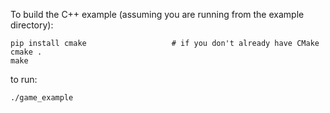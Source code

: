 To build the C++ example (assuming you are running from the example directory):
```
pip install cmake                   # if you don't already have CMake
cmake .
make
```
to run:
```
./game_example 
```
